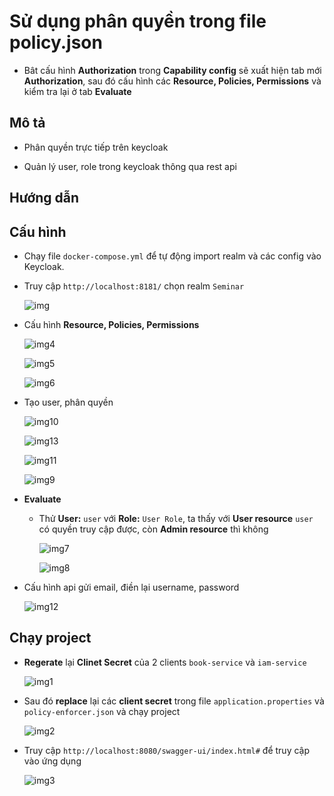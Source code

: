 # Sử dụng phân quyền trong file policy.json

- Bât cấu hình **Authorization** trong **Capability config** sẽ xuất hiện tab mới **Authorization**, sau đó cấu hình các **Resource, Policies, Permissions** và kiểm tra lại ở tab **Evaluate**

## Mô tả

- Phân quyền trực tiếp trên keycloak

- Quản lý user, role trong keycloak thông qua rest api

## Hướng dẫn

## Cấu hình

- Chạy file `docker-compose.yml` để tự động import realm và các config vào Keycloak.

- Truy cập `http://localhost:8181/` chọn realm `Seminar`

    ![img](../img/image.png)

- Cấu hình **Resource, Policies, Permissions**

    ![img4](../img/image4.png)

    ![img5](../img/image5.png)

    ![img6](../img/image6.png)

- Tạo user, phân quyền

    ![img10](../img/image10.png)

    ![img13](../img/image13.png)

    ![img11](../img/image11.png)

    ![img9](../img/image9.png)

- **Evaluate**

  - Thử **User:** `user` với **Role:** `User Role`, ta thấy với **User resource** `user` có quyền truy cập được, còn **Admin resource** thì không

    ![img7](../img/image7.png)

    ![img8](../img/image8.png)

- Cấu hình api gửi email, điền lại username, password

    ![img12](../img/image12.png)

## Chạy project

- **Regerate** lại **Clinet Secret** của 2 clients `book-service` và `iam-service`

    ![img1](../img/image1.png)

- Sau đó **replace** lại các **client secret** trong file `application.properties` và `policy-enforcer.json` và chạy project

    ![img2](../img/image2.png)

- Truy cập `http://localhost:8080/swagger-ui/index.html#` để truy cập vào ứng dụng

    ![img3](../img/image3.png)
